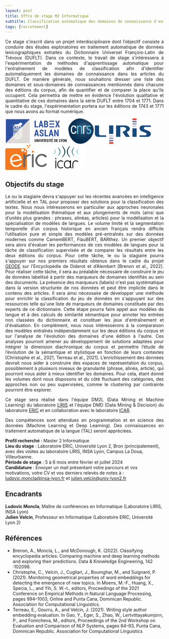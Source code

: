 ```yaml
---
layout: post
title: Offre de stage M2 Informatique
subtitle: Classification automatique des domaines de connaissance d'entrées lexicographiques
tags: [recrutement]
---
```




<p style='text-align: justify;'>
Ce stage s'inscrit dans un projet interdisciplinaire dont l’objectif consiste à conduire des études exploratoires en traitement automatique de données lexicographiques extraites du Dictionnaire Universel François-Latin de Trévoux (DUFLT).
Dans ce contexte, le travail de stage s'intéressera à l'expérimentation de méthodes d'apprentissage automatique pour l'entraînement de modèles de classification afin d'identifier automatiquement les domaines de connaissance dans les articles du DUFLT.
De manière générale, nous souhaitons dresser une liste des domaines et sous-domaines de connaissances mentionnés dans chacune des éditions du corpus, afin de quantifier et de comparer la place qu'ils occupent. Cela permettra de mettre en évidence l'évolution qualitative et quantitative de ces domaines dans la série DUFLT entre 1704 et 1771. Dans le cadre du stage, l'expérimentation portera sur les éditions de 1743 et 1771 que nous avons au format numérique.
</p>
<img height="80px" src="/assets/img/logos/logo-aslan.png" alt="ASLAN" />
<img height="80px" src="/assets/img/logos/logo-cnrs.png" alt="CNRS"/>
<img height="80px" src="/assets/img/logos/logo-liris.png" alt="LIRIS"/>
<img height="80px" src="/assets/img/logos/logo-eric.jpg" alt="ERIC"/>
<img height="80px" src="/assets/img/logos/logo-icar.png" alt="ICAR"/>


## Objectifs du stage


<p style='text-align: justify;'>
Le ou la stagiaire devra s'appuyer sur les récentes avancées en intelligence artificielle et en TAL pour proposer des solutions pour la classification des textes. 
Nous nous intéresserons en particulier aux approches neuronales pour la modélisation thématique et aux plongements de mots (ainsi que d’unités plus grandes : phrases, alinéas, articles) pour la modélisation et la spécialisation de modèles de langues. Le volume limité et la segmentation temporelle d’un corpus historique en ancien français rendra difficile l’utilisation pure et simple des modèles pré-entraînés sur des données modernes comme CamemBERT, FlauBERT, BARthez. 
Un premier objectif sera alors d'évaluer les performances de ces modèles de langues pour la tâche de classification supervisée et de comparer les résultats entre les deux éditions du corpus.
Pour cette tâche, le ou la stagiaire pourra s'appuyer sur nos premiers résultats obtenus dans le cadre du projet <a href="https://geode-project.github.io">GEODE</a> sur l’Encyclopédie de Diderot et d’Alembert  [Brenon et al., 2022].
Pour réaliser cette tâche, il sera au préalable nécessaire de construire le jeu de données labellisé à partir des marqueurs de domaines identifiés au sein des documents. La présence des marqueurs (labels) n'est pas systématique dans la version structurée de nos données et peut être implicite dans le contenu des articles. Il sera ainsi nécessaire de développer une méthode pour enrichir la classification du jeu de données en s'appuyant sur des ressources telle qu'une liste de marqueurs de domaines constituée par des experts de ce dictionnaire. Cette étape pourra faire appel aux modèles de langue et à des calculs de similarité sémantique pour annoter les entrées non classées du dictionnaire et constituer les jeux d'entraînement et d'évaluation.
En complément, nous nous intéresserons à la comparaison des modèles entraînés indépendamment sur les deux éditions du corpus et sur l'analyse de l'évolution des domaines d'une édition à l'autre.
Ces analyses pourront amener au développement de solutions adaptées pour intégrer la dimension diachronique du corpus et permettre l’étude de l’évolution de la sémantique et stylistique en fonction de leurs contextes [Christophe et al., 2021, Terreau et al., 2021].
L’enrichissement des données devrait nous aider à construire des espaces de représentation du corpus, possiblement à plusieurs niveaux de granularité (phrase, alinéa, article), qui pourront nous aider à mieux identifier les domaines. Pour cela, étant donné les volumes dont nous disposons et du côté fluctuant des catégories, des approches non ou peu supervisées, comme le clustering par contrainte pourront être explorer. 
</p>

<p style='text-align: justify;'>
Ce stage sera réalisé dans l'équipe DM2L (Data Mining et Machine Learning) du laboratoire <a href="https://liris.cnrs.fr">LIRIS</a> et l'équipe DMD (Data Mining & Decision) du laboratoire <a href="https://eric.msh-lse.fr/">ERIC</a> et en collaboration avec le laboratoire <a href="http://icar.cnrs.fr">ICAR</a>.
</p>

<p style='text-align: justify;'>
Des compétences sont attendues en programmation et en science des données (Machine Learning et Deep Learning). Des connaissances en traitement automatique de la langue (TAL) seront appréciées.
</p>

**Profil recherché** : Master 2 Informatique   
**Lieu du stage** : Laboratoire ERIC, Université Lyon 2, Bron (principalement), avec des visites au laboratoire LIRIS, INSA Lyon, Campus La Doua, Villeurbanne.   
**Période de stage** : 5 à 6 mois entre février et juillet 2024   
**Candidature** : Envoyer un mail présentant votre parcours et vos motivations, votre CV et vos derniers relevés de notes à : <a href="mailto:ludovic.moncla@insa-lyon.fr">ludovic.moncla@insa-lyon.fr</a> et <a href="mailto:julien.velcin@univ-lyon2.fr">julien.velcin@univ-lyon2.fr</a>



## Encadrants

**Ludovic Moncla**, Maître de conférences en Informatique (Laboratoire LIRIS, INSA Lyon)   
**Julien Velcin​**, Professeur en Informatique (Laboratoire ERIC, Université Lyon 2)



## Références


* Brenon, A., Moncla, L., and McDonough, K. (2022). Classifying encyclopedia articles: Comparing machine and deep learning methods and exploring their predictions. Data & Knowledge Engineering, 142 :102098.
* Christophe, C., Velcin, J., Cugliari, J., Boumghar, M., and Suignard, P. (2021). Monitoring geometrical properties of word embeddings for detecting the emergence of new topics. In Moens, M.-F., Huang, X., Specia, L., and Yih, S. W.-t., editors, Proceedings of the 2021 Conference on Empirical Methods in Natural Language Processing, pages 994–1003, Online and Punta Cana, Dominican Republic. Association for Computational Linguistics.
* Terreau, E., Gourru, A., and Velcin, J. (2021). Writing style author embedding evaluation. In Gao, Y., Eger, S., Zhao, W., Lertvittayakumjorn, P., and Fomicheva, M., editors, Proceedings of the 2nd Workshop on Evaluation and Comparison of NLP Systems, pages 84–93, Punta Cana, Dominican Republic. Association for Computational Linguistics
